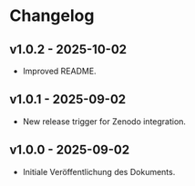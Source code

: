 # Changelog

## v1.0.2 - 2025-10-02
- Improved README.

## v1.0.1 - 2025-09-02
- New release trigger for Zenodo integration.

## v1.0.0 - 2025-09-02
- Initiale Veröffentlichung des Dokuments.